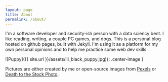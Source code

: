 ```yaml
---
layout: page
title: About
permalink: /about/
---
```


I'm a software developer and security-ish person with a data sciency bent. I like reading, writing, a couple PC games, and dogs. This is a personal blog hosted on github pages, built with Jekyll. I'm using it as a platform for my own personal opinions and to help me practice some web dev skills.

![Puppy]({{ site.url }}/assets/lil_black_puppy.jpg){: .center-image }

Pictures are either created by me or open-source images from [Pexels][pexels] or [Death to the Stock Photo][death-to-stock].

[death-to-stock]:https://deathtothestockphoto.com/
[pexels]: https://www.pexels.com/
